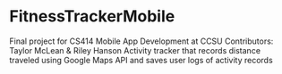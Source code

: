 # FitnessTrackerMobile
Final project for CS414 Mobile App Development at CCSU 
Contributors: Taylor McLean & Riley Hanson
Activity tracker that records distance traveled using Google Maps API and saves user logs of activity records
